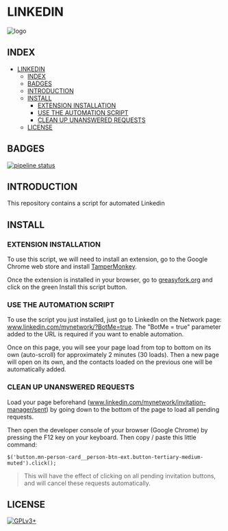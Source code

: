 # LINKEDIN

![logo](https://assets.gitlab-static.net/uploads/-/system/project/avatar/16769270/LinkedIn-logo.jpg)

## INDEX

- [LINKEDIN](#linkedin)
  - [INDEX](#index)
  - [BADGES](#badges)
  - [INTRODUCTION](#introduction)
  - [INSTALL](#install)
    - [EXTENSION INSTALLATION](#extension-installation)
    - [USE THE AUTOMATION SCRIPT](#use-the-automation-script)
    - [CLEAN UP UNANSWERED REQUESTS](#clean-up-unanswered-requests)
  - [LICENSE](#license)

## BADGES

[![pipeline status](https://gitlab.com/oda-alexandre/linkedin/badges/master/pipeline.svg)](https://gitlab.com/oda-alexandre/linkedin/commits/master)

## INTRODUCTION

This repository contains a script for automated Linkedin

## INSTALL

### EXTENSION INSTALLATION

To use this script, we will need to install an extension, go to the Google Chrome web store and install [TamperMonkey](https://chrome.google.com/webstore/detail/tampermonkey/dhdgffkkebhmkfjojejmpbldmpobfkfo).

Once the extension is installed in your browser, go to [greasyfork.org](greasyfork.org/…/26829-add-all-linkedin-users-for-2017-version) and click on the green Install this script button.

### USE THE AUTOMATION SCRIPT

To use the script you just installed, just go to LinkedIn on the Network page: www.linkedin.com/mynetwork/?BotMe=true. The "BotMe = true" parameter added to the URL is required if you want to enable automation.

Once on this page, you will see your page load from top to bottom on its own (auto-scroll) for approximately 2 minutes (30 loads). Then a new page will open on its own, and the contacts loaded on the previous one will be automatically added.

### CLEAN UP UNANSWERED REQUESTS

Load your page beforehand (www.linkedin.com/mynetwork/invitation-manager/sent) by going down to the bottom of the page to load all pending requests.

Then open the developer console of your browser (Google Chrome) by pressing the F12 key on your keyboard. Then copy / paste this little command:

```$('button.mn-person-card__person-btn-ext.button-tertiary-medium-muted').click();```

>This will have the effect of clicking on all pending invitation buttons, and will cancel these requests automatically.

## LICENSE

[![GPLv3+](http://gplv3.fsf.org/gplv3-127x51.png)](https://gitlab.com/oda-alexandre/linkedin/blob/master/LICENSE)
